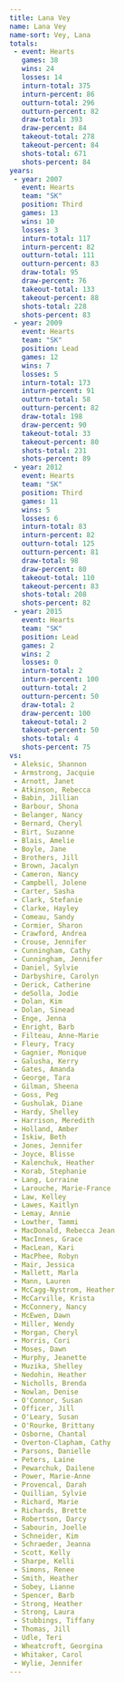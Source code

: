 ```yaml
---
title: Lana Vey
name: Lana Vey
name-sort: Vey, Lana
totals:
 - event: Hearts
   games: 38
   wins: 24
   losses: 14
   inturn-total: 375
   inturn-percent: 86
   outturn-total: 296
   outturn-percent: 82
   draw-total: 393
   draw-percent: 84
   takeout-total: 278
   takeout-percent: 84
   shots-total: 671
   shots-percent: 84
years:
 - year: 2007
   event: Hearts
   team: "SK"
   position: Third
   games: 13
   wins: 10
   losses: 3
   inturn-total: 117
   inturn-percent: 82
   outturn-total: 111
   outturn-percent: 83
   draw-total: 95
   draw-percent: 76
   takeout-total: 133
   takeout-percent: 88
   shots-total: 228
   shots-percent: 83
 - year: 2009
   event: Hearts
   team: "SK"
   position: Lead
   games: 12
   wins: 7
   losses: 5
   inturn-total: 173
   inturn-percent: 91
   outturn-total: 58
   outturn-percent: 82
   draw-total: 198
   draw-percent: 90
   takeout-total: 33
   takeout-percent: 80
   shots-total: 231
   shots-percent: 89
 - year: 2012
   event: Hearts
   team: "SK"
   position: Third
   games: 11
   wins: 5
   losses: 6
   inturn-total: 83
   inturn-percent: 82
   outturn-total: 125
   outturn-percent: 81
   draw-total: 98
   draw-percent: 80
   takeout-total: 110
   takeout-percent: 83
   shots-total: 208
   shots-percent: 82
 - year: 2015
   event: Hearts
   team: "SK"
   position: Lead
   games: 2
   wins: 2
   losses: 0
   inturn-total: 2
   inturn-percent: 100
   outturn-total: 2
   outturn-percent: 50
   draw-total: 2
   draw-percent: 100
   takeout-total: 2
   takeout-percent: 50
   shots-total: 4
   shots-percent: 75
vs:
 - Aleksic, Shannon
 - Armstrong, Jacquie
 - Arnott, Janet
 - Atkinson, Rebecca
 - Babin, Jillian
 - Barbour, Shona
 - Belanger, Nancy
 - Bernard, Cheryl
 - Birt, Suzanne
 - Blais, Amelie
 - Boyle, Jane
 - Brothers, Jill
 - Brown, Jacalyn
 - Cameron, Nancy
 - Campbell, Jolene
 - Carter, Sasha
 - Clark, Stefanie
 - Clarke, Hayley
 - Comeau, Sandy
 - Cormier, Sharon
 - Crawford, Andrea
 - Crouse, Jennifer
 - Cunningham, Cathy
 - Cunningham, Jennifer
 - Daniel, Sylvie
 - Darbyshire, Carolyn
 - Derick, Catherine
 - deSolla, Jodie
 - Dolan, Kim
 - Dolan, Sinead
 - Enge, Jenna
 - Enright, Barb
 - Filteau, Anne-Marie
 - Fleury, Tracy
 - Gagnier, Monique
 - Galusha, Kerry
 - Gates, Amanda
 - George, Tara
 - Gilman, Sheena
 - Goss, Peg
 - Gushulak, Diane
 - Hardy, Shelley
 - Harrison, Meredith
 - Holland, Amber
 - Iskiw, Beth
 - Jones, Jennifer
 - Joyce, Blisse
 - Kalenchuk, Heather
 - Korab, Stephanie
 - Lang, Lorraine
 - Larouche, Marie-France
 - Law, Kelley
 - Lawes, Kaitlyn
 - Lemay, Annie
 - Lowther, Tammi
 - MacDonald, Rebecca Jean
 - MacInnes, Grace
 - MacLean, Kari
 - MacPhee, Robyn
 - Mair, Jessica
 - Mallett, Marla
 - Mann, Lauren
 - McCagg-Nystrom, Heather
 - McCarville, Krista
 - McConnery, Nancy
 - McEwen, Dawn
 - Miller, Wendy
 - Morgan, Cheryl
 - Morris, Cori
 - Moses, Dawn
 - Murphy, Jeanette
 - Muzika, Shelley
 - Nedohin, Heather
 - Nicholls, Brenda
 - Nowlan, Denise
 - O'Connor, Susan
 - Officer, Jill
 - O'Leary, Susan
 - O'Rourke, Brittany
 - Osborne, Chantal
 - Overton-Clapham, Cathy
 - Parsons, Danielle
 - Peters, Laine
 - Pewarchuk, Dailene
 - Power, Marie-Anne
 - Provencal, Darah
 - Quillian, Sylvie
 - Richard, Marie
 - Richards, Brette
 - Robertson, Darcy
 - Sabourin, Joelle
 - Schneider, Kim
 - Schraeder, Jeanna
 - Scott, Kelly
 - Sharpe, Kelli
 - Simons, Renee
 - Smith, Heather
 - Sobey, Lianne
 - Spencer, Barb
 - Strong, Heather
 - Strong, Laura
 - Stubbings, Tiffany
 - Thomas, Jill
 - Udle, Teri
 - Wheatcroft, Georgina
 - Whitaker, Carol
 - Wylie, Jennifer
---
```

